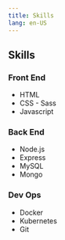 ```yaml
---
title: Skills
lang: en-US
---
```


## Skills

### Front End

- HTML
- CSS - Sass
- Javascript

### Back End

- Node.js
- Express
- MySQL
- Mongo

### Dev Ops

- Docker
- Kubernetes
- Git
